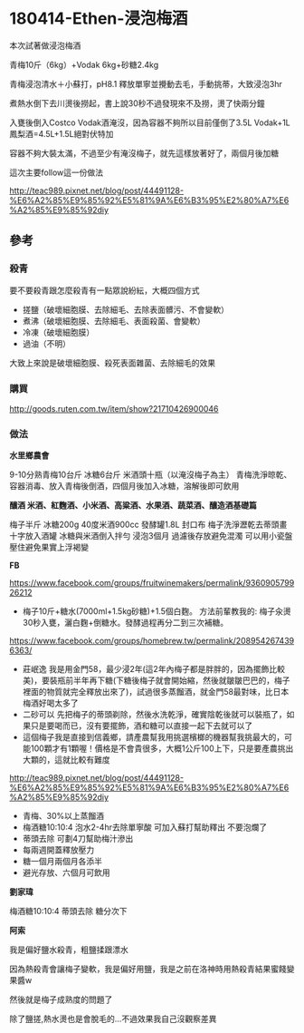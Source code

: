 # 180414-Ethen-浸泡梅酒

本次試著做浸泡梅酒

青梅10斤（6kg）+Vodak 6kg+砂糖2.4kg

青梅浸泡清水＋小蘇打，pH8.1 釋放單寧並攪動去毛，手動挑蒂，大致浸泡3hr

煮熱水倒下去川燙後撈起，書上說30秒不過發現來不及撈，燙了快兩分鐘

入甕後倒入Costco Vodak酒淹沒，因為容器不夠所以目前僅倒了3.5L Vodak+1L鳳梨酒=4.5L+1.5L絕對伏特加

容器不夠大裝太滿，不過至少有淹沒梅子，就先這樣放著好了，兩個月後加糖

這次主要follow這一份做法

http://teac989.pixnet.net/blog/post/44491128-%E6%A2%85%E9%85%92%E5%81%9A%E6%B3%95%E2%80%A7%E6%A2%85%E9%85%92diy

## 參考

### 殺青

要不要殺青跟怎麼殺青有一點眾說紛紜，大概四個方式

* 搓鹽（破壞細胞膜、去除細毛、去除表面髒污、不會變軟）
* 煮沸（破壞細胞膜、去除細毛、表面殺菌、會變軟）
* 冷凍（破壞細胞膜）
* 過油（不明）

大致上來說是破壞細胞膜、殺死表面雜菌、去除細毛的效果

### 購買
http://goods.ruten.com.tw/item/show?21710426900046

### 做法
**水里鄉農會**  

9-10分熟青梅10台斤 冰糖6台斤 米酒頭十瓶（以淹沒梅子為主）
青梅洗淨晾乾、容器消毒、放入青梅後倒酒，四個月後加入冰糖，溶解後即可飲用

**釀酒 米酒、紅麴酒、小米酒、高粱酒、水果酒、蔬菜酒、釀造酒基礎篇**  

梅子半斤 冰糖200g 40度米酒900cc 發酵罐1.8L 封口布
梅子洗淨瀝乾去蒂頭畫十字放入酒罐
冰糖與米酒倒入拌勻 浸泡3個月 過濾後存放避免混濁
可以用小瓷盤壓住避免果實上浮褐變

**FB**  

https://www.facebook.com/groups/fruitwinemakers/permalink/936090579926212  

* 梅子10斤+糖水(7000ml+1.5kg砂糖)+1.5個白麴。 方法前輩教我的: 梅子汆燙30秒入甕，灑白麴+倒糖水。發酵過程再分二到三次補糖。

https://www.facebook.com/groups/homebrew.tw/permalink/2089542674396363/ 
 
* 莊岷逸 我是用金門58，最少浸2年(這2年內梅子都是胖胖的，因為擺飾比較美)，要裝瓶前半年再下糖(下糖後梅子就會開始縮，然後就皺皺巴巴的，梅子裡面的物質就完全釋放出來了)，試過很多蒸餾酒，就金門58最對味，比日本梅酒好喝太多了
* 二砂可以 先把梅子的蒂頭剃除，然後水洗乾淨，確實陰乾後就可以裝瓶了，如果只是要喝而已，沒有要擺飾，酒和糖可以直接一起下去就可以了
* 這個梅子我是直接到信義鄉，請產農幫我用挑選檳榔的機器幫我挑最大的，可能100顆才有1顆喔！價格是不會貴很多，大概1公斤100上下，只是要產農挑出大顆的，這就比較有難度

http://teac989.pixnet.net/blog/post/44491128-%E6%A2%85%E9%85%92%E5%81%9A%E6%B3%95%E2%80%A7%E6%A2%85%E9%85%92diy  

* 青梅、30%以上蒸餾酒
* 梅酒糖10:10:4 泡水2-4hr去除單寧酸 可加入蘇打幫助釋出 不要泡爛了
* 蒂頭去除 可劃4刀幫助梅汁滲出
* 每兩週開蓋釋放壓力
* 糖一個月兩個月各添半
* 避光存放、六個月可飲用

**劉家瑋**  

梅酒糖10:10:4 蒂頭去除 糖分次下

**阿索**  

我是偏好鹽水殺青，粗鹽揉跟漂水

因為熱殺青會讓梅子變軟，我是偏好用鹽，我是之前在洛神時用熱殺青結果蜜餞變果醬w

然後就是梅子成熟度的問題了

除了鹽搓,熱水燙也是會脫毛的...不過效果我自己沒觀察差異
